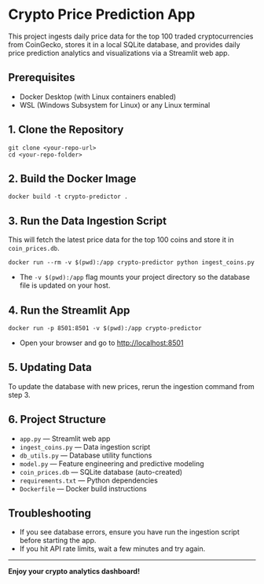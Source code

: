 # Crypto Price Prediction App

This project ingests daily price data for the top 100 traded cryptocurrencies from CoinGecko, stores it in a local SQLite database, and provides daily price prediction analytics and visualizations via a Streamlit web app.

## Prerequisites
- Docker Desktop (with Linux containers enabled)
- WSL (Windows Subsystem for Linux) or any Linux terminal

## 1. Clone the Repository
```
git clone <your-repo-url>
cd <your-repo-folder>
```

## 2. Build the Docker Image
```
docker build -t crypto-predictor .
```

## 3. Run the Data Ingestion Script
This will fetch the latest price data for the top 100 coins and store it in `coin_prices.db`.

```
docker run --rm -v $(pwd):/app crypto-predictor python ingest_coins.py
```
- The `-v $(pwd):/app` flag mounts your project directory so the database file is updated on your host.

## 4. Run the Streamlit App
```
docker run -p 8501:8501 -v $(pwd):/app crypto-predictor
```
- Open your browser and go to [http://localhost:8501](http://localhost:8501)

## 5. Updating Data
To update the database with new prices, rerun the ingestion command from step 3.

## 6. Project Structure
- `app.py` — Streamlit web app
- `ingest_coins.py` — Data ingestion script
- `db_utils.py` — Database utility functions
- `model.py` — Feature engineering and predictive modeling
- `coin_prices.db` — SQLite database (auto-created)
- `requirements.txt` — Python dependencies
- `Dockerfile` — Docker build instructions

## Troubleshooting
- If you see database errors, ensure you have run the ingestion script before starting the app.
- If you hit API rate limits, wait a few minutes and try again.

---

**Enjoy your crypto analytics dashboard!**
